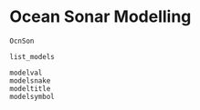 # Ocean Sonar Modelling

```@docs
OcnSon
```

```@docs
list_models
```

```@docs
modelval
modelsnake
modeltitle
modelsymbol
```
